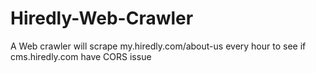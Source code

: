 # Hiredly-Web-Crawler
A Web crawler will scrape my.hiredly.com/about-us every hour to see if cms.hiredly.com have CORS issue
